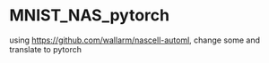 # MNIST_NAS_pytorch
using https://github.com/wallarm/nascell-automl, change some and translate to pytorch
